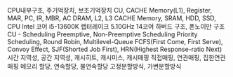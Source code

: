
CPU내부구조, 주기억장치, 보조기억장치
CU, CACHE Memory(L1), Register, MAR, PC, IR, MBR, AC
DRAM, L2, L3 CACHE Memory, SRAM, HDD, SSD, CPU
Intel 코어 i5-13600K 랩터레이크  5.10GHz 14코어
하버드 구조, 폰노이만 구조
CU - Scheduling
Preemptive, Non-Preemptive Scheduling
Priority Scheduling, Round Robin, Multilevel-Queue
FCFS(First Come, First Serve), Convoy Effect, SJF(Shorted Job First), HRN(Highest Response-ratio Next)
시간 지역성, 공간 지역성, 캐시히트, 캐시미스, 캐시매핑
직접매핑, 연관매핑, 집한연관매핑
메모리 할당, 연속할당, 불연속할당
고정분할방식, 가변분할방식